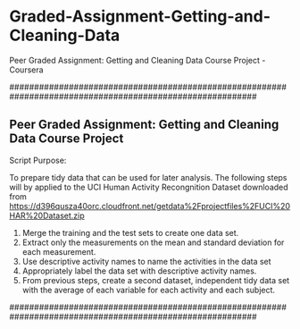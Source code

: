 # Graded-Assignment-Getting-and-Cleaning-Data
Peer Graded Assignment: Getting and Cleaning Data Course Project - Coursera

##########################################################################################################

## Peer Graded Assignment: Getting and Cleaning Data Course Project

Script Purpose:

 To prepare tidy data that can be used for later analysis.
 The following steps will by applied to the UCI Human Activity Recongnition Dataset downloaded from 
 https://d396qusza40orc.cloudfront.net/getdata%2Fprojectfiles%2FUCI%20HAR%20Dataset.zip

 1. Merge the training and the test sets to create one data set.
 2. Extract only the measurements on the mean and standard deviation for each measurement. 
 3. Use descriptive activity names to name the activities in the data set
 4. Appropriately label the data set with descriptive activity names. 
 5. From previous steps, create a second dataset, independent tidy data set with the average of each variable for each activity and each subject.

##########################################################################################################
